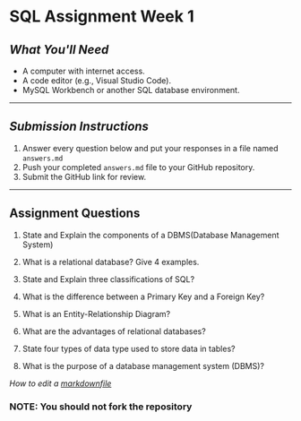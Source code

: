 # SQL Assignment Week 1


## *What You'll Need*
- A computer with internet access.
- A code editor (e.g., Visual Studio Code).
- MySQL Workbench or another SQL database environment.

---



## *Submission Instructions*
1. Answer every question below and put your responses in a file named `answers.md`
2. Push your completed `answers.md` file to your GitHub repository.
3. Submit the GitHub link for review.

---

## **Assignment Questions**

1. State and Explain the components of a DBMS(Database Management System)


3. What is a relational database? Give 4 examples.

4. State and Explain three classifications of SQL?

5. What is the difference between a Primary Key and a Foreign Key?

6. What is an Entity-Relationship Diagram?

7. What are the advantages of relational databases?

8. State four types of data type used to store data in tables?
   
9. What is the purpose of a database management system (DBMS)?  

*How to edit a [markdownfile](https://www.markdownguide.org/basic-syntax/#headings)*

###  NOTE: You should not fork the repository
